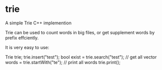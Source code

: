 # trie
A simple Trie C++ implemention

Trie can be used to count words in big files, or get supplement words by prefix effciently.

It is very easy to use:

Trie trie;
trie.insert("test");
bool exist = trie.search("test");
// get all 
vector<string> words = trie.startWith("te");
// print all words
trie.print();
